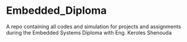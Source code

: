 # Embedded_Diploma
A repo containing all codes and simulation for projects and assignments during the Embedded Systems Diploma with Eng. Keroles Shenouda
